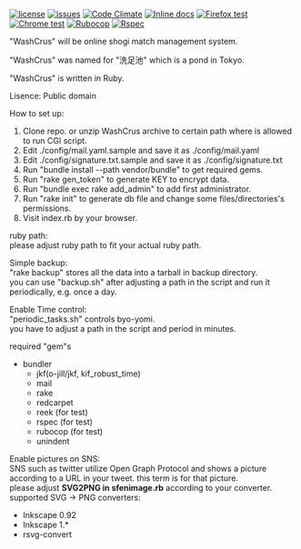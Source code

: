 [![license](https://img.shields.io/badge/license-Public%20Domain-blue.svg)](https://github.com/o-jill/washcrus/)
[![issues](https://img.shields.io/github/issues/o-jill/washcrus.svg)](https://github.com/o-jill/washcrus/issues/)
[![Code Climate](https://codeclimate.com/github/o-jill/washcrus/badges/gpa.svg)](https://codeclimate.com/github/o-jill/washcrus)
[![Inline docs](http://inch-ci.org/github/o-jill/washcrus.svg?branch=master)](http://inch-ci.org/github/o-jill/washcrus)
[![Firefox test](https://github.com/o-jill/washcrus/actions/workflows/firefoxtest.yml/badge.svg)](https://github.com/o-jill/washcrus/actions/workflows/firefoxtest.yml)
[![Chrome test](https://github.com/o-jill/washcrus/actions/workflows/chrometest.yml/badge.svg)](https://github.com/o-jill/washcrus/actions/workflows/chrometest.yml)
[![Rubocop](https://github.com/o-jill/washcrus/actions/workflows/rubocop.yml/badge.svg)](https://github.com/o-jill/washcrus/actions/workflows/rubocop.yml)
[![Rspec](https://github.com/o-jill/washcrus/actions/workflows/rspec.yml/badge.svg)](https://github.com/o-jill/washcrus/actions/workflows/rspec.yml)

"WashCrus" will be online shogi match management system.

"WashCrus" was named for "洗足池" which is a pond in Tokyo.

"WashCrus" is written in Ruby.

Lisence: Public domain

How to set up:  
1. Clone repo. or unzip WashCrus archive to certain path where is allowed to run CGI script.
2. Edit ./config/mail.yaml.sample and save it as ./config/mail.yaml
3. Edit ./config/signature.txt.sample and save it as ./config/signature.txt
4. Run "bundle install --path vendor/bundle" to get required gems.
5. Run "rake gen_token" to generate KEY to encrypt data.
6. Run "bundle exec rake add_admin" to add first administrator.
7. Run "rake init" to generate db file and change some files/directories's permissions.
8. Visit index.rb by your browser.

ruby path:  
please adjust ruby path to fit your actual ruby path.

Simple backup:  
"rake backup" stores all the data into a tarball in backup directory.  
you can use "backup.sh" after adjusting a path in the script and run it periodically, e.g. once a day.

Enable Time control:  
"periodic_tasks.sh" controls byo-yomi.  
you have to adjust a path in the script and period in minutes.

required "gem"s  
* bundler
  * jkf(o-jill/jkf, kif_robust_time)
  * mail
  * rake
  * redcarpet
  * reek (for test)
  * rspec (for test)
  * rubocop (for test)
  * unindent

Enable pictures on SNS:  
SNS such as twitter utilize Open Graph Protocol and shows a picture according to a URL in your tweet. this term is for that picture.  
please adjust __SVG2PNG in sfenimage.rb__ according to your converter.  
supported SVG -> PNG converters:
  * Inkscape 0.92  
  * Inkscape 1.*  
  * rsvg-convert  
